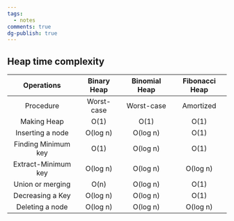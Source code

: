 ```yaml
---
tags:
  - notes
comments: true
dg-publish: true
---
```



## Heap time complexity

|     Operations      | Binary Heap | Binomial Heap | Fibonacci Heap |
| :-----------------: | :---------: | :-----------: | :------------: |
|      Procedure      | Worst-case  |  Worst-case   |   Amortized    |
|     Making Heap     |    O(1)     |     O(1)      |      O(1)      |
|  Inserting a node   |  O(log n)   |   O(log n)    |      O(1)      |
| Finding Minimum key |    O(1)     |   O(log n)    |      O(1)      |
| Extract-Minimum key |  O(log n)   |   O(log n)    |    O(log n)    |
|  Union or merging   |    O(n)     |   O(log n)    |      O(1)      |
|  Decreasing a Key   |  O(log n)   |   O(log n)    |      O(1)      |
|   Deleting a node   |  O(log n)   |   O(log n)    |    O(log n)    |

